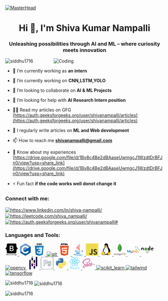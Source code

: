 [![MasterHead](https://assets.gatesnotes.com/8a5ac0b3-6095-00af-c50a-89056fbe4642/e675f5c2-624b-4efd-b82f-99e8a6ed968b/AI_20230215_new%20module_1200x580.jpg)](shivanampalli@gmail.com)

<h1 align="center">Hi 👋, I'm Shiva Kumar Nampalli</h1>
<h3 align="center">Unleashing possibilities through AI and ML – where curiosity meets innovation</h3>
<img align="right" alt="Coding" width="350" src="https://t3.ftcdn.net/jpg/06/01/17/18/360_F_601171862_l7yZ0wujj8o2SowiKTUsfLEEx8KunYNd.jpg"/>

<p align="left"> <img src="https://komarev.com/ghpvc/?username=siddhu1716&label=Profile%20views&color=0e75b6&style=flat" alt="siddhu1716" /> </p>

- 🔭 I’m currently working as **an intern**

- 🌱 I’m currently working on **CNN,LSTM,YOLO**

- 👯 I’m looking to collaborate on **AI & ML Projects**

- 🤝 I’m looking for help with **AI Research Intern position**

- 👨‍💻 Read my articles on GFG [https://auth.geeksforgeeks.org/user/shivanampalli/articles](https://auth.geeksforgeeks.org/user/shivanampalli/articles)

- 📝 I regularly write articles on **ML and Web development**

- 📫 How to reach me **shivanampalli@gmail.com**

- 📄 Know about my experiences [https://drive.google.com/file/d/1Bv8c4Be2dBAaseUwmgcJ1WzdtDrBFJn0/view?usp=share_link](https://drive.google.com/file/d/1Bv8c4Be2dBAaseUwmgcJ1WzdtDrBFJn0/view?usp=share_link)

- ⚡ Fun fact **if the code works well donot change it**

<h3 align="left">Connect with me:</h3>
<p align="left">
<a href="https://linkedin.com/in/https://www.linkedin.com/in/shiva-nampalli/" target="blank"><img align="center" src="https://raw.githubusercontent.com/rahuldkjain/github-profile-readme-generator/master/src/images/icons/Social/linked-in-alt.svg" alt="https://www.linkedin.com/in/shiva-nampalli/" height="30" width="40" /></a>
<a href="https://www.leetcode.com/https://leetcode.com/shiva_nampalli/" target="blank"><img align="center" src="https://raw.githubusercontent.com/rahuldkjain/github-profile-readme-generator/master/src/images/icons/Social/leet-code.svg" alt="https://leetcode.com/shiva_nampalli/" height="30" width="40" /></a>
<a href="https://auth.geeksforgeeks.org/user/https://auth.geeksforgeeks.org/user/shivanampalli#" target="blank"><img align="center" src="https://raw.githubusercontent.com/rahuldkjain/github-profile-readme-generator/master/src/images/icons/Social/geeks-for-geeks.svg" alt="https://auth.geeksforgeeks.org/user/shivanampalli#" height="30" width="40" /></a>
</p>

<h3 align="left">Languages and Tools:</h3>
<p align="left"> <a href="https://getbootstrap.com" target="_blank" rel="noreferrer"> <img src="https://raw.githubusercontent.com/devicons/devicon/master/icons/bootstrap/bootstrap-plain-wordmark.svg" alt="bootstrap" width="40" height="40"/> </a> <a href="https://www.cprogramming.com/" target="_blank" rel="noreferrer"> <img src="https://raw.githubusercontent.com/devicons/devicon/master/icons/c/c-original.svg" alt="c" width="40" height="40"/> </a> <a href="https://www.w3schools.com/css/" target="_blank" rel="noreferrer"> <img src="https://raw.githubusercontent.com/devicons/devicon/master/icons/css3/css3-original-wordmark.svg" alt="css3" width="40" height="40"/> </a> <a href="https://git-scm.com/" target="_blank" rel="noreferrer"> <img src="https://www.vectorlogo.zone/logos/git-scm/git-scm-icon.svg" alt="git" width="40" height="40"/> </a> <a href="https://www.w3.org/html/" target="_blank" rel="noreferrer"> <img src="https://raw.githubusercontent.com/devicons/devicon/master/icons/html5/html5-original-wordmark.svg" alt="html5" width="40" height="40"/> </a> <a href="https://www.java.com" target="_blank" rel="noreferrer"> <img src="https://raw.githubusercontent.com/devicons/devicon/master/icons/java/java-original.svg" alt="java" width="40" height="40"/> </a> <a href="https://developer.mozilla.org/en-US/docs/Web/JavaScript" target="_blank" rel="noreferrer"> <img src="https://raw.githubusercontent.com/devicons/devicon/master/icons/javascript/javascript-original.svg" alt="javascript" width="40" height="40"/> </a> <a href="https://www.linux.org/" target="_blank" rel="noreferrer"> <img src="https://raw.githubusercontent.com/devicons/devicon/master/icons/linux/linux-original.svg" alt="linux" width="40" height="40"/> </a> <a href="https://www.mongodb.com/" target="_blank" rel="noreferrer"> <img src="https://raw.githubusercontent.com/devicons/devicon/master/icons/mongodb/mongodb-original-wordmark.svg" alt="mongodb" width="40" height="40"/> </a> <a href="https://www.mysql.com/" target="_blank" rel="noreferrer"> <img src="https://raw.githubusercontent.com/devicons/devicon/master/icons/mysql/mysql-original-wordmark.svg" alt="mysql" width="40" height="40"/> </a> <a href="https://nodejs.org" target="_blank" rel="noreferrer"> <img src="https://raw.githubusercontent.com/devicons/devicon/master/icons/nodejs/nodejs-original-wordmark.svg" alt="nodejs" width="40" height="40"/> </a> <a href="https://opencv.org/" target="_blank" rel="noreferrer"> <img src="https://www.vectorlogo.zone/logos/opencv/opencv-icon.svg" alt="opencv" width="40" height="40"/> </a> <a href="https://pandas.pydata.org/" target="_blank" rel="noreferrer"> <img src="https://raw.githubusercontent.com/devicons/devicon/2ae2a900d2f041da66e950e4d48052658d850630/icons/pandas/pandas-original.svg" alt="pandas" width="40" height="40"/> </a> <a href="https://www.photoshop.com/en" target="_blank" rel="noreferrer"> <img src="https://raw.githubusercontent.com/devicons/devicon/master/icons/photoshop/photoshop-line.svg" alt="photoshop" width="40" height="40"/> </a> <a href="https://www.python.org" target="_blank" rel="noreferrer"> <img src="https://raw.githubusercontent.com/devicons/devicon/master/icons/python/python-original.svg" alt="python" width="40" height="40"/> </a> <a href="https://reactjs.org/" target="_blank" rel="noreferrer"> <img src="https://raw.githubusercontent.com/devicons/devicon/master/icons/react/react-original-wordmark.svg" alt="react" width="40" height="40"/> </a> <a href="https://sass-lang.com" target="_blank" rel="noreferrer"> <img src="https://raw.githubusercontent.com/devicons/devicon/master/icons/sass/sass-original.svg" alt="sass" width="40" height="40"/> </a> <a href="https://scikit-learn.org/" target="_blank" rel="noreferrer"> <img src="https://upload.wikimedia.org/wikipedia/commons/0/05/Scikit_learn_logo_small.svg" alt="scikit_learn" width="40" height="40"/> </a> <a href="https://tailwindcss.com/" target="_blank" rel="noreferrer"> <img src="https://www.vectorlogo.zone/logos/tailwindcss/tailwindcss-icon.svg" alt="tailwind" width="40" height="40"/> </a> <a href="https://www.tensorflow.org" target="_blank" rel="noreferrer"> <img src="https://www.vectorlogo.zone/logos/tensorflow/tensorflow-icon.svg" alt="tensorflow" width="40" height="40"/> </a> </p>

<p><img align="left" src="https://github-readme-stats.vercel.app/api/top-langs?username=siddhu1716&show_icons=true&locale=en&layout=compact" alt="siddhu1716" /></p>

<p>&nbsp;<img align="center" src="https://github-readme-stats.vercel.app/api?username=siddhu1716&show_icons=true&locale=en" alt="siddhu1716" /></p>

<p><img align="center" src="https://github-readme-streak-stats.herokuapp.com/?user=siddhu1716&" alt="siddhu1716" /></p>
